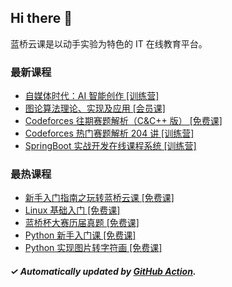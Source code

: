 ## Hi there 👋

蓝桥云课是以动手实验为特色的 IT 在线教育平台。

### 最新课程

<!-- LATEST:START -->
- [自媒体时代：AI 智能创作 [训练营]](https://www.lanqiao.cn/courses/33084/)
- [图论算法理论、实现及应用 [会员课]](https://www.lanqiao.cn/courses/9039/)
- [Codeforces 往期赛题解析（C&amp;C++ 版） [免费课]](https://www.lanqiao.cn/courses/29902/)
- [Codeforces 热门赛题解析 204 讲 [训练营]](https://www.lanqiao.cn/courses/23406/)
- [SpringBoot 实战开发在线课程系统 [训练营]](https://www.lanqiao.cn/courses/21091/)
<!-- LATEST:END -->

### 最热课程

<!-- HOTEST:START -->
- [新手入门指南之玩转蓝桥云课 [免费课]](https://www.lanqiao.cn/courses/63/)
- [Linux 基础入门 [免费课]](https://www.lanqiao.cn/courses/1/)
- [蓝桥杯大赛历届真题 [免费课]](https://www.lanqiao.cn/courses/2786/)
- [Python 新手入门课 [免费课]](https://www.lanqiao.cn/courses/1330/)
- [Python 实现图片转字符画 [免费课]](https://www.lanqiao.cn/courses/370/)
<!-- HOTEST:END -->

##### ✓ Automatically updated by [GitHub Action](https://github.com/lanqiao-courses/.github/actions/workflows/update.yml).
